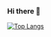 ### Hi there 👋

<!--START_SECTION:waka-->
<!--END_SECTION:waka-->

[![Top Langs](https://github-readme-stats.vercel.app/api/top-langs/?username=escX&layout=compact)](https://github.com/anuraghazra/github-readme-stats)
